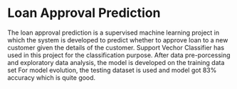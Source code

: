 # Loan Approval Prediction
The loan approval prediction is a supervised machine learning project in which the system is developed to predict whether to approve loan to a new customer given the details of the customer.
Support Vechor Classifier has used in this project for the classification purpose.
After data pre-porcessing and exploratory data analysis, the model is developed on the training data set
For model evolution, the testing dataset is used and model got 83% accuracy which is quite good.
